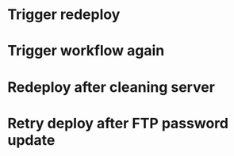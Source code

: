 
# Trigger redeploy

# Trigger workflow again

# Redeploy after cleaning server

# Retry deploy after FTP password update
